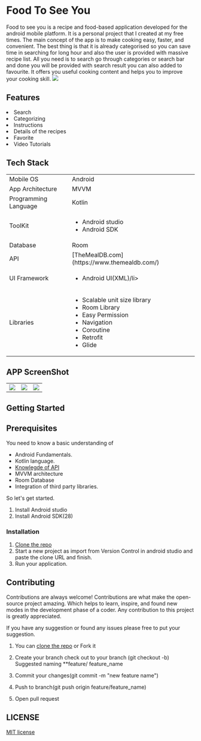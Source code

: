 
# Food To See You

Food to see you is a recipe and food-based application developed for the android mobile platform. It is a personal project that I created at my free times. The main concept of the app is to make cooking easy, faster, and convenient. The best thing is that it is already categorised so you can save time in searching for long hour and also the user is provided with massive recipe list. All you need is to search go through categories or search bar and done you will be provided with search result you can also added to favourite. It offers you useful cooking content and helps you to improve your cooking skill.
![](https://static.wixstatic.com/media/518b8e_e038f7dd2073458bb405cf8f6b7242dd~mv2.png/v1/crop/x_0,y_56,w_1080,h_969/fill/w_828,h_743,al_c,q_90,usm_0.66_1.00_0.01,enc_auto/20220713_122243_0000.png)

## Features

<li>Search 
<li>Categorizing
<li>Instructions
<li>Details of the recipes
<li>Favorite
<li>Video Tutorials

## Tech Stack

<table>
  <tr>
     <td>Mobile OS</td>
     <td>Android</td>
  </tr>
  <tr>
     <td>App Architecture</td>
      <td>MVVM</td>
  </tr>
  <tr>
     <td>Programming Language</td>
     <td>Kotlin</td>
  </tr>
  <tr>
     <td>ToolKit</td>
      <td><ul><li>Android studio</li>
     <li>Android SDK</li></ul></td>
  </tr>
  <tr>
     <td>Database</td>
     <td>Room</td>
  </tr>
  <tr>
     <td>API</td>
     <td>[TheMealDB.com](https://www.themealdb.com/)</td>
   </tr>
   <tr>
    <td>UI Framework</td>
    <td><ul><li>Android UI(XML)/li></ul></td>
   </tr>
   <tr>
    <td>Libraries </td>
    <td>
      <ul>
          <li>Scalable unit size library</li>
          <li>Room Library</li>
          <li>Easy Permission</li>
          <li>Navigation</li>
          <li>Coroutine</li>
          <li>Retrofit</li>
          <li>Glide</li>
      </ul>
    </td>
  </tr>
</table>

## APP ScreenShot

<table>
  <tr>
    <td valign="top"><img src="https://static.wixstatic.com/media/518b8e_930dbadf8eb9422289db134ea1671e57~mv2.png/v1/fill/w_238,h_450,al_c,q_85,usm_0.66_1.00_0.01,enc_auto/cache41de4b27-4cb8-452e-a8ea-51fe734e3371.png"></td>
    <td valign="top"><img src="https://static.wixstatic.com/media/518b8e_3eb4c0042d654664bc535fb78bb2d723~mv2.png/v1/fill/w_238,h_450,al_c,q_85,usm_0.66_1.00_0.01,enc_auto/cachecd1439f3-cb19-4477-9241-5e30f9887a36.png"></td>
    <td valign="top"><img src="https://static.wixstatic.com/media/518b8e_fc457e8abf314bab990c3951c8e4fb73~mv2.png/v1/fill/w_238,h_450,al_c,q_85,usm_0.66_1.00_0.01,enc_auto/cachedeeca995-f597-44fc-961c-dab30acc9b7a.png"></td>
  </tr>
 </table>


## Getting Started

## Prerequisites
 
You need to know a basic understanding of 

- Android Fundamentals.
- Kotlin language.
- [Knowlegde of API](https://medium.com/@KodeFlap/introduction-to-apis-c7e8a558135)
- MVVM architecture
- Room Database
- Integration of third party libraries.

So let's get started.

1. Install Android studio
2. Install Android SDK(28)

### Installation

1. [Clone the repo](https://github.com/poojaOfficial321/Food_to_see_you.git)
2. Start a new project as import from Version Control in android studio and paste the clone URL and finish.
3.  Run your application.


## Contributing

Contributions are always welcome!
Contributions are what make the open-source project amazing. Which helps to learn, inspire, and found new modes in the development phase of a coder. Any contribution to this project is greatly appreciated.

If you have any suggestion or found any issues please free to put your suggestion.

1. You can [clone the repo](https://github.com/poojaOfficial321/RemoteChains/) or Fork it

2. Create your branch check out to your branch (git checkout -b)
Suggested naming **feature/ feature_name

3. Commit your changes(git commit -m "new feature name")

4. Push to branch(git push origin feature/feature_name)

5. Open pull request

## LICENSE

[MIT license](LICENSE)
